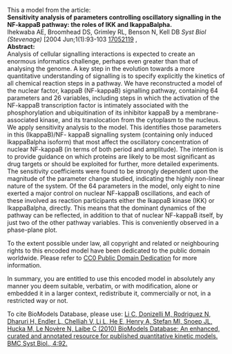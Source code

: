 

This a model from the article:  
**Sensitivity analysis of parameters controlling oscillatory signalling in the NF-kappaB pathway: the roles of IKK and IkappaBalpha.**   
Ihekwaba AE, Broomhead DS, Grimley RL, Benson N, Kell DB _Syst Biol
(Stevenage)_ [2004 Jun;1(1):93-103
[17052119](http://www.ncbi.nlm.nih.gov/pubmed/17052119) ,  
**Abstract:**   
Analysis of cellular signalling interactions is expected to create an enormous
informatics challenge, perhaps even greater than that of analysing the genome.
A key step in the evolution towards a more quantitative understanding of
signalling is to specify explicitly the kinetics of all chemical reaction
steps in a pathway. We have reconstructed a model of the nuclear factor,
kappaB (NF-kappaB) signalling pathway, containing 64 parameters and 26
variables, including steps in which the activation of the NF-kappaB
transcription factor is intimately associated with the phosphorylation and
ubiquitination of its inhibitor kappaB by a membrane-associated kinase, and
its translocation from the cytoplasm to the nucleus. We apply sensitivity
analysis to the model. This identifies those parameters in this (IkappaB)/NF-
kappaB signalling system (containing only induced IkappaBalpha isoform) that
most affect the oscillatory concentration of nuclear NF-kappaB (in terms of
both period and amplitude). The intention is to provide guidance on which
proteins are likely to be most significant as drug targets or should be
exploited for further, more detailed experiments. The sensitivity coefficients
were found to be strongly dependent upon the magnitude of the parameter change
studied, indicating the highly non-linear nature of the system. Of the 64
parameters in the model, only eight to nine exerted a major control on nuclear
NF-kappaB oscillations, and each of these involved as reaction participants
either the IkappaB kinase (IKK) or IkappaBalpha, directly. This means that the
dominant dynamics of the pathway can be reflected, in addition to that of
nuclear NF-kappaB itself, by just two of the other pathway variables. This is
conveniently observed in a phase-plane plot.

To the extent possible under law, all copyright and related or neighbouring
rights to this encoded model have been dedicated to the public domain
worldwide. Please refer to [CC0 Public Domain
Dedication](http://creativecommons.org/publicdomain/zero/1.0/) for more
information.

In summary, you are entitled to use this encoded model in absolutely any
manner you deem suitable, verbatim, or with modification, alone or embedded it
in a larger context, redistribute it, commercially or not, in a restricted way
or not.

To cite BioModels Database, please use: [Li C, Donizelli M, Rodriguez N,
Dharuri H, Endler L, Chelliah V, Li L, He E, Henry A, Stefan MI, Snoep JL,
Hucka M, Le Novère N, Laibe C (2010) BioModels Database: An enhanced, curated
and annotated resource for published quantitative kinetic models. BMC Syst
Biol., 4:92.](http://www.ncbi.nlm.nih.gov/pubmed/20587024)

